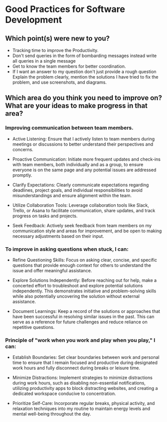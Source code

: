 # Good Practices for Software Development

## Which point(s) were new to you?

* Tracking time to improve the Productivity.
* Don't send queries in the form of bombarding messages instead write all queries in a single message
* Get to know the team members for better coordination.
* If I want an answer to my question don't just provide a rough question Explain the problem clearly, mention the solutions I have tried to fix the problem, and use screenshots, and diagrams.


## Which area do you think you need to improve on? What are your ideas to make progress in that area?

### Improving communication between team members.
* Active Listening: Ensure that I actively listen to team members during meetings or discussions to better understand their perspectives and concerns.

* Proactive Communication: Initiate more frequent updates and check-ins with team members, both individually and as a group, to ensure everyone is on the same page and any potential issues are addressed promptly.

* Clarify Expectations: Clearly communicate expectations regarding deadlines, project goals, and individual responsibilities to avoid misunderstandings and ensure alignment within the team.

* Utilize Collaboration Tools: Leverage collaboration tools like Slack, Trello, or Asana to facilitate communication, share updates, and track progress on tasks and projects.

* Seek Feedback: Actively seek feedback from team members on my communication style and areas for improvement, and be open to making necessary adjustments based on their input.

### To improve in asking questions when stuck, I can:

* Refine Questioning Skills: Focus on asking clear, concise, and specific questions that provide enough context for others to understand the issue and offer meaningful assistance.

* Explore Solutions Independently: Before reaching out for help, make a concerted effort to troubleshoot and explore potential solutions independently. This demonstrates initiative and problem-solving skills while also potentially uncovering the solution without external assistance.

* Document Learnings: Keep a record of the solutions or approaches that have been successful in resolving similar issues in the past. This can serve as a reference for future challenges and reduce reliance on repetitive questions.

### Principle of "work when you work and play when you play," I can:

* Establish Boundaries: Set clear boundaries between work and personal time to ensure that I remain focused and productive during designated work hours and fully disconnect during breaks or leisure time.

* Minimize Distractions: Implement strategies to minimize distractions during work hours, such as disabling non-essential notifications, utilizing productivity apps to block distracting websites, and creating a dedicated workspace conducive to concentration.

* Prioritize Self-Care: Incorporate regular breaks, physical activity, and relaxation techniques into my routine to maintain energy levels and mental well-being throughout the day.
